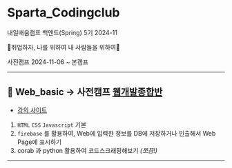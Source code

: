 # Sparta_Codingclub

내일배움캠프 백엔드(Spring) 5기 2024-11

🔅취업하자, 나를 위하여 내 사람들을 위하여🔅

사전캠프 2024-11-06 ~ 본캠프

---

## 📁 Web_basic → 사전캠프 [웹개발종합반](https://github.com/learner-nosilv/Sparta_Codingclub/tree/main/Web_basic)

- [강의 사이트](https://spartacodingclub.kr/product/46)

1. `HTML` `CSS` `Javascript` 기본
2. `firebase` 를 활용하여, Web에 입력한 정보를 DB에 저장하거나 인출해서 Web Page에 표시하기
3. corab 과 python 활용하여 코드스크래핑해보기 _(쪼끔!)_

---
